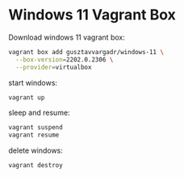 # Windows 11 Vagrant Box

Download windows 11 vagrant box:
```bash
vagrant box add gusztavvargadr/windows-11 \
  --box-version=2202.0.2306 \
  --provider=virtualbox
```

start windows:
```bash
vagrant up
```

sleep and resume:
```bash
vagrant suspend
vagrant resume
```

delete windows:
```bash
vagrant destroy
```
